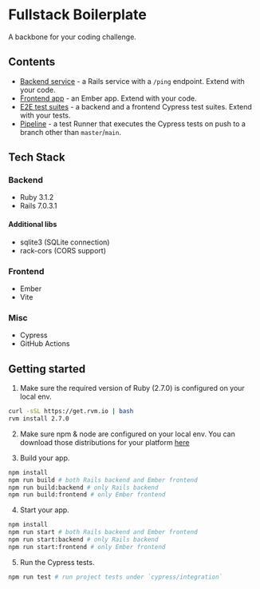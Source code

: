 # Fullstack Boilerplate

A backbone for your coding challenge.

## Contents

- [Backend service](app-backend) - a Rails service with a `/ping` endpoint. Extend with your code.
- [Frontend app](app-frontend) - an Ember app. Extend with your code.
- [E2E test suites](cypress/integration) - a backend and a frontend Cypress test suites. Extend with your tests.
- [Pipeline](.github/workflows/tests.yml) - a test Runner that executes the Cypress tests on push to a branch other than `master`/`main`.

## Tech Stack

### Backend

- Ruby 3.1.2 
- Rails 7.0.3.1 

#### Additional libs

- sqlite3 (SQLite connection)
- rack-cors (CORS support)
  
### Frontend

- Ember
- Vite

### Misc

- Cypress
- GitHub Actions

## Getting started

1. Make sure the required version of Ruby (2.7.0) is configured on your local env.

```bash
curl -sSL https://get.rvm.io | bash
rvm install 2.7.0
```

2. Make sure npm & node are configured on your local env. You can download those distributions for your platform [here](https://nodejs.org/en/download/)

3. Build your app.

```bash
npm install
npm run build # both Rails backend and Ember frontend
npm run build:backend # only Rails backend
npm run build:frontend # only Ember frontend
```

4. Start your app.

```bash
npm install
npm run start # both Rails backend and Ember frontend
npm run start:backend # only Rails backend
npm run start:frontend # only Ember frontend
```

5. Run the Cypress tests.

```bash
npm run test # run project tests under `cypress/integration`
```
